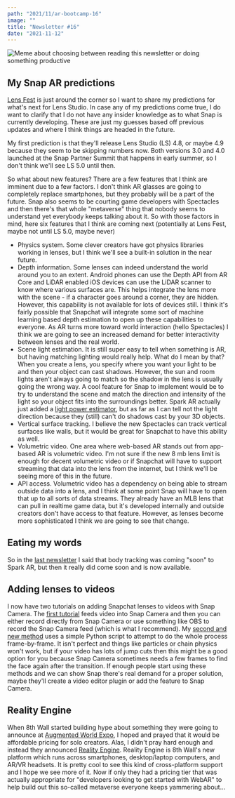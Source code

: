 ```yaml
---
path: "2021/11/ar-bootcamp-16"
image: ""
title: "Newsletter #16"
date: "2021-11-12"
---
```


![Meme about choosing between reading this newsletter or doing something productive](/images/newsletter/2021/11/newsletter-meme.jpg)

## My Snap AR predictions

[Lens Fest](https://lensfest.live/) is just around the corner so I want to share my predictions for what's next for Lens Studio. In case any of my predictions come true, I do want to clarify that I do not have any insider knowledge as to what Snap is currently developing. These are just my guesses based off previous updates and where I think things are headed in the future.

My first prediction is that they'll release Lens Studio (LS) 4.8, or maybe 4.9 because they seem to be skipping numbers now. Both versions 3.0 and 4.0 launched at the Snap Partner Summit that happens in early summer, so I don't think we'll see LS 5.0 until then.

So what about new features? There are a few features that I think are imminent due to a few factors. I don't think AR glasses are going to completely replace smartphones, but they probably will be a part of the future. Snap also seems to be courting game developers with Spectacles and then there's that whole "metaverse" thing that nobody seems to understand yet everybody keeps talking about it. So with those factors in mind, here six features that I think are coming next (potentially at Lens Fest, maybe not until LS 5.0, maybe never)

- Physics system. Some clever creators have got physics libraries working in lenses, but I think we'll see a built-in solution in the near future.
- Depth information. Some lenses can indeed understand the world around you to an extent. Android phones can use the Depth API from AR Core and LiDAR enabled iOS devices can use the LiDAR scanner to know where various surfaces are. This helps integrate the lens more with the scene - if a character goes around a corner, they are hidden. However, this capability is not available for lots of devices still. I think it's fairly possible that Snapchat will integrate some sort of machine learning based depth estimation to open up these capabilities to everyone. As AR turns more toward world interaction (hello Spectacles) I think we are going to see an increased demand for better interactivity between lenses and the real world.
- Scene light estimation. It is still super easy to tell when something is AR, but having matching lighting would really help. What do I mean by that? When you create a lens, you specify where you want your light to be and then your object can cast shadows. However, the sun and room lights aren't always going to match so the shadow in the lens is usually going the wrong way. A cool feature for Snap to implement would be to try to understand the scene and match the direction and intensity of the light so your object fits into the surroundings better. Spark AR actually just added a [light power estimator](https://sparkar.facebook.com/ar-studio/learn/articles/textures-and-materials/dynamic-environment-texture#how-the-dynamic-environment-texture-works), but as far as I can tell not the light direction because they (still) can't do shadows cast by your 3D objects.
- Vertical surface tracking. I believe the new Spectacles can track vertical surfaces like walls, but it would be great for Snapchat to have this ability as well.
- Volumetric video. One area where web-based AR stands out from app-based AR is volumetric video. I'm not sure if the new 8 mb lens limit is enough for decent volumetric video or if Snapchat will have to support streaming that data into the lens from the internet, but I think we'll be seeing more of this in the future.
- API access. Volumetric video has a dependency on being able to stream outside data into a lens, and I think at some point Snap will have to open that up to all sorts of data streams. They already have an MLB lens that can pull in realtime game data, but it's developed internally and outside creators don't have access to that feature. However, as lenses become more sophisticated I think we are going to see that change.

## Eating my words

So in the [last newsletter](https://arbootcamp.com/newsletter/2021/11/ar-bootcamp-15) I said that body tracking was coming "soon" to Spark AR, but then it really did come soon and is now available.

## Adding lenses to videos

I now have two tutorials on adding Snapchat lenses to videos with Snap Camera. The [first tutorial](https://youtu.be/0zoZ-Ap4FHc) feeds video into Snap Camera and then you can either record directly from Snap Camera or use something like OBS to record the Snap Camera feed (which is what I recommend). My [second and new method](https://youtu.be/mmec5UldeRw) uses a simple Python script to attempt to do the whole process frame-by-frame. It isn't perfect and things like particles or chain physics won't work, but if your video has lots of jump cuts then this might be a good option for you because Snap Camera sometimes needs a few frames to find the face again after the transition. If enough people start using these methods and we can show Snap there's real demand for a proper solution, maybe they'll create a video editor plugin or add the feature to Snap Camera.

## Reality Engine

When 8th Wall started building hype about something they were going to announce at [Augmented World Expo](https://www.awexr.com/), I hoped and prayed that it would be affordable pricing for solo creators. Alas, I didn't pray hard enough and instead they announced [Reality Engine](https://www.8thwall.com/blog/post/59297774102/introducing-reality-engine-8th-wall-webar-moves-beyond-the-smartphone). Reality Engine is 8th Wall's new platform which runs across smartphones, desktop/laptop computers, and AR/VR headsets. It is pretty cool to see this kind of cross-platform support and I hope we see more of it. Now if only they had a pricing tier that was actually appropriate for "developers looking to get started with WebAR" to help build out this so-called metaverse everyone keeps yammering about...
